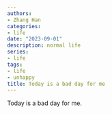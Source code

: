 ```yaml
---
authors:
- Zhang Han 
categories:
- life
date: "2023-09-01"
description: normal life
series:
- life
tags:
- life
- unhappy
title: Today is a bad day for me
---
```

Today is a bad day for me.
